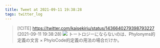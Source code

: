 ```yaml
---
title: Tweet at 2021-09-11 19:38:28
tags: twitter_log
---
```


> [!CITE] https://twitter.com/kaisekiriu/status/1436640279398793227 (2021-09-11 19:38:28)
> ![](https://twitter.com/kaisekiriu/status/1436640279398793227)
> トートロジーにならないのは、Phylonyms的定義の文言 × PhyloCode的定義の用法の場合だけか。

